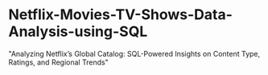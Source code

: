 # Netflix-Movies-TV-Shows-Data-Analysis-using-SQL
"Analyzing Netflix’s Global Catalog: SQL-Powered Insights on Content Type, Ratings, and Regional Trends"
